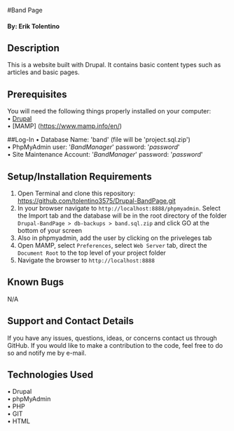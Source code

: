 
#Band Page

#### By: Erik Tolentino

## Description

This is a website built with Drupal. It contains basic content types such as articles and basic pages.

## Prerequisites

You will need the following things properly installed on your computer:<br>
• [Drupal](https://www.drupal.org/project/drupal)<br>
• [MAMP] (https://www.mamp.info/en/)

##Log-In
• Database Name: 'band' (file will be 'project.sql.zip')<br>
• PhpMyAdmin user: '<em>BandManager</em>' password: '<em>password</em>'<br>
• Site Maintenance Account: '<em>BandManager</em>' password: '<em>password</em>'<br>

## Setup/Installation Requirements

1. Open Terminal and clone this repository: https://github.com/tolentino3575/Drupal-BandPage.git
2. In your browser navigate to ```http://localhost:8888/phpmyadmin```. Select the Import tab and the database will be in the root directory of the folder ```Drupal-BandPage > db-backups > band.sql.zip``` and click GO at the bottom of your screen
3. Also in phpmyadmin, add the user by clicking on the priveleges tab
4. Open MAMP, select ```Preferences```, select ```Web Server``` tab, direct the ```Document Root``` to the top level of your project folder
5. Navigate the browser to ```http://localhost:8888``` 

## Known Bugs

N/A

## Support and Contact Details

If you have any issues, questions, ideas, or concerns contact us through GitHub. If you would like to make a contribution to the code, feel free to do so and notify me by e-mail.

## Technologies Used

• Drupal<br>
• phpMyAdmin<br>
• PHP<br>
• GIT<br>
• HTML<br>
